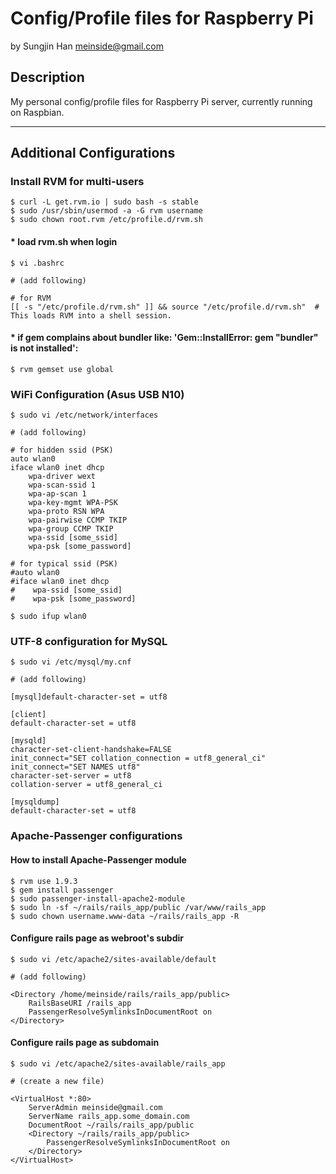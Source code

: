 # Config/Profile files for Raspberry Pi #
by Sungjin Han <meinside@gmail.com>

## Description ##

My personal config/profile files for Raspberry Pi server, currently running on Raspbian.


* * *

## Additional Configurations ##

### Install RVM for multi-users ###

```
$ curl -L get.rvm.io | sudo bash -s stable
$ sudo /usr/sbin/usermod -a -G rvm username
$ sudo chown root.rvm /etc/profile.d/rvm.sh
```

#### * load rvm.sh when login ####
``$ vi .bashrc``

```
# (add following)

# for RVM
[[ -s "/etc/profile.d/rvm.sh" ]] && source "/etc/profile.d/rvm.sh"  # This loads RVM into a shell session.
```

#### * if gem complains about bundler like: 'Gem::InstallError: gem "bundler" is not installed': ####
``$ rvm gemset use global``

### WiFi Configuration (Asus USB N10) ###

``$ sudo vi /etc/network/interfaces``

```
# (add following)

# for hidden ssid (PSK)
auto wlan0
iface wlan0 inet dhcp
    wpa-driver wext
    wpa-scan-ssid 1
    wpa-ap-scan 1
    wpa-key-mgmt WPA-PSK
    wpa-proto RSN WPA
    wpa-pairwise CCMP TKIP
    wpa-group CCMP TKIP
    wpa-ssid [some_ssid]
    wpa-psk [some_password]

# for typical ssid (PSK)
#auto wlan0
#iface wlan0 inet dhcp
#    wpa-ssid [some_ssid]
#    wpa-psk [some_password]
```

``$ sudo ifup wlan0``


### UTF-8 configuration for MySQL ###

``$ sudo vi /etc/mysql/my.cnf``

```
# (add following)

[mysql]default-character-set = utf8
 
[client]
default-character-set = utf8
 
[mysqld]
character-set-client-handshake=FALSE
init_connect="SET collation_connection = utf8_general_ci"
init_connect="SET NAMES utf8"
character-set-server = utf8
collation-server = utf8_general_ci
 
[mysqldump]
default-character-set = utf8
```


### Apache-Passenger configurations ###

#### How to install Apache-Passenger module ####

```
$ rvm use 1.9.3
$ gem install passenger
$ sudo passenger-install-apache2-module
$ sudo ln -sf ~/rails/rails_app/public /var/www/rails_app
$ sudo chown username.www-data ~/rails/rails_app -R
```

#### Configure rails page as webroot's subdir ####

``$ sudo vi /etc/apache2/sites-available/default``

```
# (add following)

<Directory /home/meinside/rails/rails_app/public>
    RailsBaseURI /rails_app
    PassengerResolveSymlinksInDocumentRoot on
</Directory>
```

#### Configure rails page as subdomain ####

``$ sudo vi /etc/apache2/sites-available/rails_app``

```
# (create a new file)

<VirtualHost *:80>
    ServerAdmin meinside@gmail.com
    ServerName rails_app.some_domain.com
    DocumentRoot ~/rails/rails_app/public
    <Directory ~/rails/rails_app/public>
        PassengerResolveSymlinksInDocumentRoot on
    </Directory>
</VirtualHost>
```
